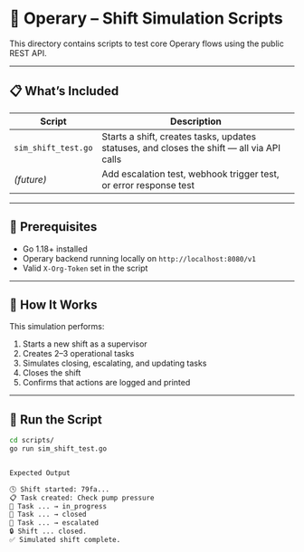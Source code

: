 # 🧪 Operary – Shift Simulation Scripts

This directory contains scripts to test core Operary flows using the public REST API.

---

## 📋 What’s Included

| Script | Description |
|--------|-------------|
| `sim_shift_test.go` | Starts a shift, creates tasks, updates statuses, and closes the shift — all via API calls  
| *(future)* | Add escalation test, webhook trigger test, or error response test

---

## 🚀 Prerequisites

- Go 1.18+ installed  
- Operary backend running locally on `http://localhost:8080/v1`  
- Valid `X-Org-Token` set in the script

---

## 🧠 How It Works

This simulation performs:

1. Starts a new shift as a supervisor  
2. Creates 2–3 operational tasks  
3. Simulates closing, escalating, and updating tasks  
4. Closes the shift  
5. Confirms that actions are logged and printed

---

## 🧪 Run the Script

```bash
cd scripts/
go run sim_shift_test.go


Expected Output

🕓 Shift started: 79fa...
📋 Task created: Check pump pressure
🔄 Task ... → in_progress
🔄 Task ... → closed
🔄 Task ... → escalated
🔒 Shift ... closed.
✅ Simulated shift complete.
